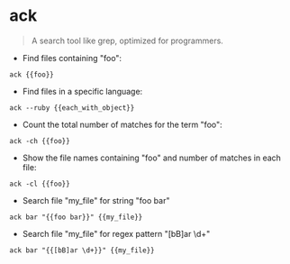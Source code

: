 # ack

> A search tool like grep, optimized for programmers.

- Find files containing "foo":

`ack {{foo}}`

- Find files in a specific language:

`ack --ruby {{each_with_object}}`

- Count the total number of matches for the term "foo":

`ack -ch {{foo}}`

- Show the file names containing "foo" and number of matches in each file:

`ack -cl {{foo}}`

- Search file "my_file" for string "foo bar"

`ack bar "{{foo bar}}" {{my_file}}`

- Search file "my_file" for regex pattern "[bB]ar \d+"

`ack bar "{{[bB]ar \d+}}" {{my_file}}`
